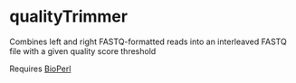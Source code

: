 # qualityTrimmer
Combines left and right FASTQ-formatted reads into an interleaved FASTQ file with a given quality score threshold

Requires [BioPerl](http://bioperl.org/INSTALL.html)
